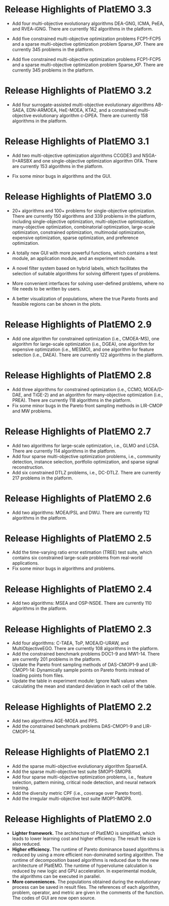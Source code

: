# Release Highlights of PlatEMO 3.3

* Add four multi-objective evolutionary algorithms DEA-GNG, ICMA, PeEA, and RVEA-iGNG. There are currently 162 algorithms in the platform.

* Add five constrained multi-objective optimization problems FCP1-FCP5 and a sparse multi-objective optimization problem Sparse_KP. There are currently 345 problems in the platform.

* Add five constrained multi-objective optimization problems FCP1-FCP5 and a sparse multi-objective optimization problem Sparse_KP. There are currently 345 problems in the platform.

# Release Highlights of PlatEMO 3.2

* Add four surrogate-assisted multi-objective evolutionary algorithms AB-SAEA, EDN-ARMOEA, HeE-MOEA, KTA2, and a constrained multi-objective evolutionary algorithm c-DPEA. There are currently 158 algorithms in the platform.

# Release Highlights of PlatEMO 3.1

* Add two multi-objective optimization algorithms CCGDE3 and NSGA-II+ARSBX and one single-objective optimization algorithm OFA. There are currently 153 algorithms in the platform.

* Fix some minor bugs in algorithms and the GUI.

# Release Highlights of PlatEMO 3.0

* 20+ algorithms and 100+ problems for single-objective optimization. There are currently 150 algorithms and 339 problems in the platform, including single-objective optimization, multi-objective optimization, many-objective optimization, combinatorial optimization, large-scale optimization, constrained optimization, multimodal optimization, expensive optimization, sparse optimization, and preference optimization.

* A totally new GUI with more powerful functions, which contains a test module, an application module, and an experiment module.

* A novel filter system based on hybrid labels, which facilitates the selection of suitable algorithms for solving different types of problems.

* More convenient interfaces for solving user-defined problems, where no file needs to be written by users.

* A better visualization of populations, where the true Pareto fronts and feasible regions can be shown in the plots.

# Release Highlights of PlatEMO 2.9

* Add one algorithm for constrained optimization (i.e., CMOEA-MS), one algorithm for large-scale optimization (i.e., DGEA), one algorithm for expensive optimization (i.e., MESMO), and one algorithm for feature selection (i.e., DAEA). There are currently 122 algorithms in the platform.

# Release Highlights of PlatEMO 2.8  

* Add three algorithms for constrained optimization (i.e., CCMO, MOEA/D-DAE, and TiGE-2) and an algorithm for many-objective optimization (i.e., PREA). There are currently 118 algorithms in the platform.
* Fix some minor bugs in the Pareto front sampling methods in LIR-CMOP and MW problems.

# Release Highlights of PlatEMO 2.7  

* Add two algorithms for large-scale optimization, i.e.,  GLMO and LCSA. There are currently 114 algorithms in the platform.
* Add four sparse multi-objective optimization problems, i.e., community detection, instance selection, portfolio optimization, and sparse signal reconstruction.
* Add six constrained DTLZ problems, i.e., DC-DTLZ. There are currently 217 problems in the platform.

# Release Highlights of PlatEMO 2.6  

* Add two algorithms: MOEA/PSL and DWU. There are currently 112 algorithms in the platform.

# Release Highlights of PlatEMO 2.5  
* Add the time-varying ratio error estimation (TREE) test suite, which contains six constrained large-scale problems from real-world applications.
* Fix some minor bugs in algorithms and problems.


# Release Highlights of PlatEMO 2.4  
* Add two algorithms: MSEA and OSP-NSDE. There are currently 110 algorithms in the platform.

# Release Highlights of PlatEMO 2.3  
* Add four algorithms: C-TAEA, ToP, MOEA/D-URAW, and MultiObjectiveEGO. There are currently 108 algorithms in the platform.
* Add the constrained benchmark problems DOC1-9 and MW1-14. There are currently 201 problems in the platform.
* Update the Pareto front sampling methods of DAS-CMOP1-9 and LIR-CMOP1-14: Dynamically sample points on Pareto fronts instead of loading points from files.
* Update the table in experiment module: Ignore NaN values when calculating the mean and standard deviation in each cell of the table.

# Release Highlights of PlatEMO 2.2  
* Add two algorithms AGE-MOEA and PPS.
* Add the constrained benchmark problems DAS-CMOP1-9 and LIR-CMOP1-14.

# Release Highlights of PlatEMO 2.1
* Add the sparse multi-objective evolutionary algorithm SparseEA.
* Add the sparse multi-objective test suite SMOP1-SMOP8.
* Add four sparse multi-objective optimization problems, i.e., feature  selection, pattern mining, critical node detection, and neural network training.
* Add the diversity metric CPF (i.e., coverage over Pareto front).
* Add the irregular multi-objective test suite IMOP1-IMOP8.

# Release Highlights of PlatEMO 2.0
* __Lighter framework.__ The architecture of PlatEMO is simplified, which leads to lower learning cost and higher efficiency. The result file size is also reduced.  
* __Higher efficiency.__ The runtime of Pareto dominance based algorithms is reduced by using a more efficient non-dominated sorting algorithm. The runtime of decomposition based algorithms is reduced due to the new architecture of PlatEMO. The runtime of hypervolume calculation is reduced by new logic and GPU acceleration. In experimental module, the algorithms can be executed in parallel.  
* __More conveniences.__ The populations obtained during the evolutionary process can be saved in result files. The references of each algorithm, problem, operator, and metric are given in the comments of the function. The codes of GUI are now open source.
